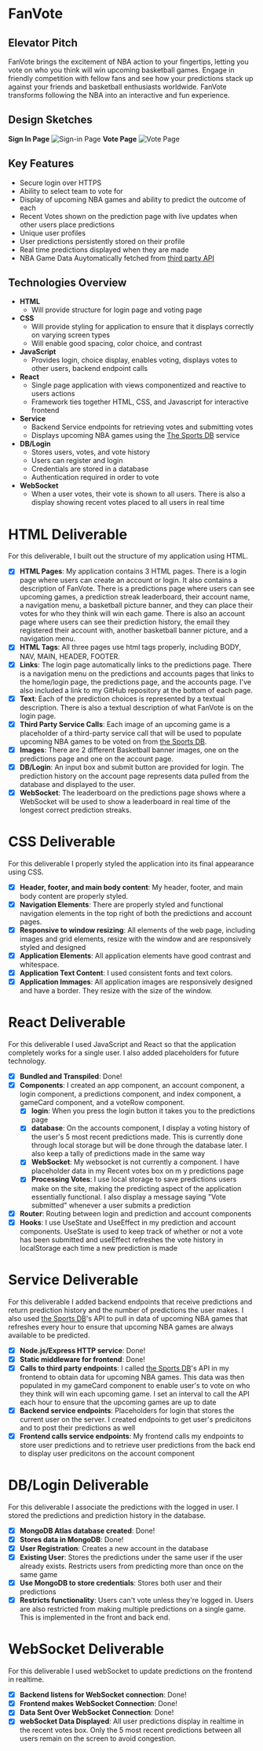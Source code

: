 # FanVote

## Elevator Pitch
FanVote brings the excitement of NBA action to your fingertips, letting you vote on who you think will win upcoming basketball games. Engage in friendly competition with fellow fans and see how your predictions stack up against your friends and basketball enthusiasts worldwide. FanVote transforms following the NBA into an interactive and fun experience.

## Design Sketches
**Sign In Page**
![Sign-in Page](./public/sign-in.png)
**Vote Page**
![Vote Page](./public/vote-page.png)

## Key Features
- Secure login over HTTPS
- Ability to select team to vote for
- Display of upcoming NBA games and ability to predict the outcome of each
- Recent Votes shown on the prediction page with live updates when other users place predictions
- Unique user profiles
- User predictions persistently stored on their profile
- Real time predictions displayed when they are made
- NBA Game Data Auytomatically fetched from [third party API](https://developer.sportradar.com/getting-started/docs/coverage-information)

## Technologies Overview
- **HTML**
    - Will provide structure for login page and voting page
- **CSS**
    - Will provide styling for application to ensure that it displays correctly on varying screen types
    - Will enable good spacing, color choice, and contrast
- **JavaScript**
    - Provides login, choice display, enables voting, displays votes to other users, backend endpoint calls
- **React**
    - Single page application with views componentized and reactive to users actions
    - Framework ties together HTML, CSS, and Javascript for interactive frontend
- **Service**
    - Backend Service endpoints for retrieving votes and submitting votes
    - Displays upcoming NBA games using the [The Sports DB](https://www.thesportsdb.com/) service
- **DB/Login** 
    - Stores users, votes, and vote history
    - Users can register and login 
    - Credentials are stored in a database
    - Authentication required in order to vote
- **WebSocket**
    - When a user votes, their vote is shown to all users. There is also a display showing recent votes placed to all users in real time

# HTML Deliverable
For this deliverable, I built out the structure of my application using HTML.

- [x] **HTML Pages**: My application contains 3 HTML pages. There is a login page where users can create an account or login. It also contains a description of FanVote. There is a predictions page where users can see upcoming games, a prediction streak leaderboard, their account name, a navigation menu, a basketball picture banner, and they can place their votes for who they think will win each game. There is also an account page where users can see their prediction history, the email they registered their account with, another basketball banner picture, and a navigation menu.
- [x] **HTML Tags**: All three pages use html tags properly, including BODY, NAV, MAIN, HEADER, FOOTER.
- [x] **Links**: The login page automatically links to the predictions page. There is a navigation menu on the predictions and accounts pages that links to the home/login page, the predictions page, and the accounts page. I've also included a link to my GitHub repository at the bottom of each page.
- [x] **Text**: Each of the prediction choices is represented by a textual description. There is also a textual description of what FanVote is on the login page.
- [x] **Third Party Service Calls**: Each image of an upcoming game is a placeholder of a third-party service call that will be used to populate upcoming NBA games to be voted on from [the Sports DB](https://www.thesportsdb.com/).
- [x] **Images**: There are 2 different Basketball banner images, one on the predictions page and one on the account page.
- [x] **DB/Login**: An input box and submit button are provided for login. The prediction history on the account page represents data pulled from the database and displayed to the user.
- [x] **WebSocket**: The leaderboard on the predictions page shows where a WebSocket will be used to show a leaderboard in real time of the longest correct prediction streaks.

# CSS Deliverable
For this deliverable I properly styled the application into its final appearance using CSS.

- [x] **Header, footer, and main body content**: My header, footer, and main body content are properly styled.
- [x] **Navigation Elements**: There are properly styled and functional navigation elements in the top right of both the predictions and account pages. 
- [x] **Responsive to window resizing**: All elements of the web page, including images and grid elements, resize with the window and are responsively styled and designed
- [x] **Application Elements**: All application elements have good contrast and whitespace.
- [x] **Application Text Content**: I used consistent fonts and text colors.
- [x] **Application Immages**: All application images are responsively designed and have a border. They resize with the size of the window.

# React Deliverable
For this deliverable I used JavaScript and React so that the application completely works for a single user. I also added placeholders for future technology.

- [x] **Bundled and Transpiled**: Done!
- [x] **Components**: I created an app component, an account component, a login component, a predictions component, and index component, a gameCard component, and a voteRow component. 
    - [x] **login**: When you press the login button it takes you to the predictions page
    - [x] **database**: On the accounts component, I display a voting history of the user's 5 most recent predictions made. This is currently done through local storage but will be done through the database later. I also keep a tally of predictions made in the same way
    - [x] **WebSocket**: My websocket is not currently a component. I have placeholder data in my  Recent votes box on m y predictions page
    - [x] **Processing Votes**: I use local storage to save predictions users make on the site, making the predicting aspect of the application essentially functional. I also display a message saying "Vote submitted" whenever a user submits a prediction 
- [x] **Router**: Routing between login and prediction and account components
- [x] **Hooks**: I use UseState and UseEffect in my prediction and account components. UseState is used to keep track of whether or not a vote has been submitted and useEffect refreshes the vote history in localStorage each time a new prediction is made  

# Service Deliverable
For this deliverable I added backend endpoints that receive predictions and return prediction history and the number of predictions the user makes. I also used [the Sports DB](https://www.thesportsdb.com/)'s API to pull in data of upcoming NBA games that refreshes every hour to ensure that upcoming NBA games are always available to be predicted.

- [x] **Node.js/Express HTTP service**: Done!
- [x] **Static middleware for frontend**: Done!
- [x] **Calls to third party endpoints**: I called [the Sports DB](https://www.thesportsdb.com/)'s API in my frontend to obtain data for upcoming NBA games. This data was then populated in my gameCard component to enable user's to vote on who they think will win each upcoming game. I set an interval to call the API each hour to ensure that the upcoming games are up to date
- [x] **Backend service endpoints**: Placeholders for login that stores the current user on the server. I created endpoints to get user's predicitons and to post their predictions as well
- [x] **Frontend calls service endpoints**: My frontend calls my endpoints to store user predictions and to retrieve user predictions from the back end to display user predicitons on the account component

# DB/Login Deliverable
For this deliverable I associate the predictions with the logged in user. I stored the predictions and prediction history in the database.

- [x] **MongoDB Atlas database created**: Done!
- [x] **Stores data in MongoDB**: Done!
- [x] **User Registration**: Creates a new account in the database
- [x] **Existing User**: Stores the predictions under the same user if the user already exists. Restricts users from predicting more than once on the same game
- [x] **Use MongoDB to store credentials**: Stores both user and their predictions
- [x] **Restricts functionality**: Users can't vote unless they're logged in. Users are also restricted from making multiple predictions on a single game. This is implemented in the front and back end.

# WebSocket Deliverable
For this deliverable I used webSocket to update predictions on the frontend in realtime.

- [x] **Backend listens for WebSocket connection**: Done!
- [x] **Frontend makes WebSocket Connection**: Done!
- [x] **Data Sent Over WebSocket Connection**: Done!
- [x] **webSocket Data Displayed**: All user predictions display in realtime in the recent votes box. Only the 5 most recent predictions between all users remain on the screen to avoid congestion.
